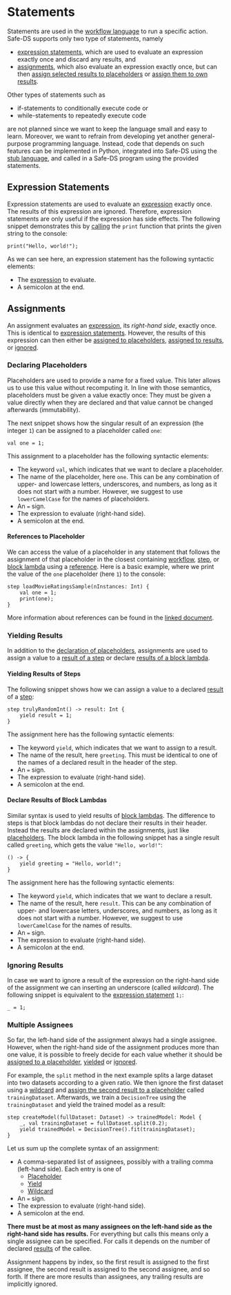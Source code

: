 # Statements

Statements are used in the [workflow language][workflow-language] to run a specific action. Safe-DS supports only two type of statements, namely
* [expression statements](#expression-statements), which are used to evaluate an expression exactly once and discard any results, and
* [assignments](#assignments), which also evaluate an expression exactly once, but can then [assign selected results to placeholders](#declaring-placeholders) or [assign them to own results](#yielding-results).

Other types of statements such as
* if-statements to conditionally execute code or
* while-statements to repeatedly execute code

are not planned since we want to keep the language small and easy to learn. Moreover, we want to refrain from developing yet another general-purpose programming language. Instead, code that depends on such features can be implemented in Python, integrated into Safe-DS using the [stub language][stub-language], and called in a Safe-DS program using the provided statements.

## Expression Statements

Expression statements are used to evaluate an [expression][expressions] exactly once. The results of this expression are ignored. Therefore, expression statements are only useful if the expression has side effects. The following snippet demonstrates this by [calling][calls] the `print` function that prints the given string to the console:

```
print("Hello, world!");
```

As we can see here, an expression statement has the following syntactic elements:
* The [expression][expressions] to evaluate.
* A semicolon at the end.

## Assignments

An assignment evaluates an [expression][expressions], its _right-hand side_, exactly once. This is identical to [expression statements](#expression-statements). However, the results of this expression can then either be [assigned to placeholders](#declaring-placeholders), [assigned to results](#yielding-results), or [ignored](#ignoring-results).

### Declaring Placeholders

Placeholders are used to provide a name for a fixed value. This later allows us to use this value without recomputing it. In line with those semantics, placeholders must be given a value exactly once: They must be given a value directly when they are declared and that value cannot be changed afterwards (immutability).

The next snippet shows how the singular result of an expression (the integer `1`) can be assigned to a placeholder called `one`:

```
val one = 1;
```

This assignment to a placeholder has the following syntactic elements:

* The keyword `val`, which indicates that we want to declare a placeholder.
* The name of the placeholder, here `one`. This can be any combination of upper- and lowercase letters, underscores, and numbers, as long as it does not start with a number. However, we suggest to use `lowerCamelCase` for the names of placeholders.
* An `=` sign.
* The expression to evaluate (right-hand side).
* A semicolon at the end.

#### References to Placeholder

We can access the value of a placeholder in any statement that follows the assignment of that placeholder in the closest containing [workflow][workflows], [step][steps], or [block lambda][block-lambdas] using a [reference][references]. Here is a basic example, where we print the value of the `one` placeholder (here `1`) to the console:

```
step loadMovieRatingsSample(nInstances: Int) {
    val one = 1;
    print(one);
}
```

More information about references can be found in the [linked document][references].

### Yielding Results

In addition to the [declaration of placeholders](#declaring-placeholders), assignments are used to assign a value to a [result of a step](#yielding-results-of-steps) or declare [results of a block lambda](#declare-results-of-block-lambdas).

#### Yielding Results of Steps

The following snippet shows how we can assign a value to a declared [result][results] of a [step][steps]:

```
step trulyRandomInt() -> result: Int {
    yield result = 1;
}
```

The assignment here has the following syntactic elements:
* The keyword `yield`, which indicates that we want to assign to a result.
* The name of the result, here `greeting`. This must be identical to one of the names of a declared result in the header of the step.
* An `=` sign.
* The expression to evaluate (right-hand side).
* A semicolon at the end.

#### Declare Results of Block Lambdas

Similar syntax is used to yield results of [block lambdas][block-lambdas]. The difference to steps is that block lambdas do not declare their results in their header. Instead the results are declared within the assignments, just like [placeholders](#declaring-placeholders). The block lambda in the following snippet has a single result called `greeting`, which gets the value `"Hello, world!"`:

```
() -> {
    yield greeting = "Hello, world!";
}
```

The assignment here has the following syntactic elements:
* The keyword `yield`, which indicates that we want to declare a result.
* The name of the result, here `result`. This can be any combination of upper- and lowercase letters, underscores, and numbers, as long as it does not start with a number. However, we suggest to use `lowerCamelCase` for the names of results.
* An `=` sign.
* The expression to evaluate (right-hand side).
* A semicolon at the end.

### Ignoring Results

In case we want to ignore a result of the expression on the right-hand side of the assignment we can inserting an underscore (called _wildcard_). The following snippet is equivalent to the [expression statement](#expression-statements) `1;`:

```
_ = 1;
```

### Multiple Assignees

So far, the left-hand side of the assignment always had a single assignee. However, when the right-hand side of the assignment produces more than one value, it is possible to freely decide for each value whether it should be [assigned to a placeholder](#declaring-placeholders), [yielded](#yielding-results) or [ignored](#ignoring-results).

For example, the `split` method in the next example splits a large dataset into two datasets according to a given ratio. We then ignore the first dataset using a [wildcard](#ignoring-results) and [assign the second result to a placeholder](#declaring-placeholders) called `trainingDataset`. Afterwards, we train a `DecisionTree` using the `trainingDataset` and yield the trained model as a result:

```
step createModel(fullDataset: Dataset) -> trainedModel: Model {
    _, val trainingDataset = fullDataset.split(0.2);
    yield trainedModel = DecisionTree().fit(trainingDataset);
}
```

Let us sum up the complete syntax of an assignment:
* A comma-separated list of assignees, possibly with a trailing comma (left-hand side). Each entry is one of
  * [Placeholder](#declaring-placeholders)
  * [Yield](#yielding-results)
  * [Wildcard](#ignoring-results)
* An `=` sign.
* The expression to evaluate (right-hand side).
* A semicolon at the end.


**There must be at most as many assignees on the left-hand side as the right-hand side has results.** For everything but calls this means only a single assignee can be specified. For calls it depends on the number of declared [results][results] of the callee.

Assignment happens by index, so the first result is assigned to the first assignee, the second result is assigned to the second assignee, and so forth. If there are more results than assignees, any trailing results are implicitly ignored.

[results]: ../common/results.md
[stub-language]: ../stub-language/README.md
[workflow-language]: ./README.md
[expressions]: ./expressions.md
[block-lambdas]: ./expressions.md#block-lambdas
[calls]: ./expressions.md#calls
[references]: ./expressions.md#references
[steps]: ./steps.md
[workflows]: ./workflows.md
